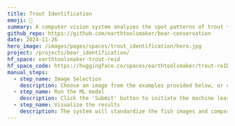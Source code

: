 ```yaml
---
title: Trout Identification
emoji: 🐻
summary: A computer vision system analyzes the spot patterns of trout to identify individual fish. This innovative, non-invasive approach aims to monitor trout populations in British Columbia over time, ultimately supporting and enhancing conservation efforts in the region.
github_repo: https://github.com/earthtoolsmaker/bear-conservation
date: 2024-11-26
hero_image: /images/pages/spaces/trout_identification/hero.jpg
project: /projects/bear_identification/
hf_space: earthtoolsmaker-trout-reid
hf_space_code: https://huggingface.co/spaces/earthtoolsmaker/trout-reID/tree/main
manual_steps:
  - step_name: Image Selection
    description: Choose an image from the examples provided below, or upload your own data.
  - step_name: Run the ML model
    description: Click the 'Submit' button to initiate the machine learning model.
  - step_name: Visualize the results
    description: The system will standardize the fish images and compare them to our database of trout from British Columbia. It then identifies the individual fish that has the highest probability of matching. If no match is found, the fish is classified as a new entry.
---
```

